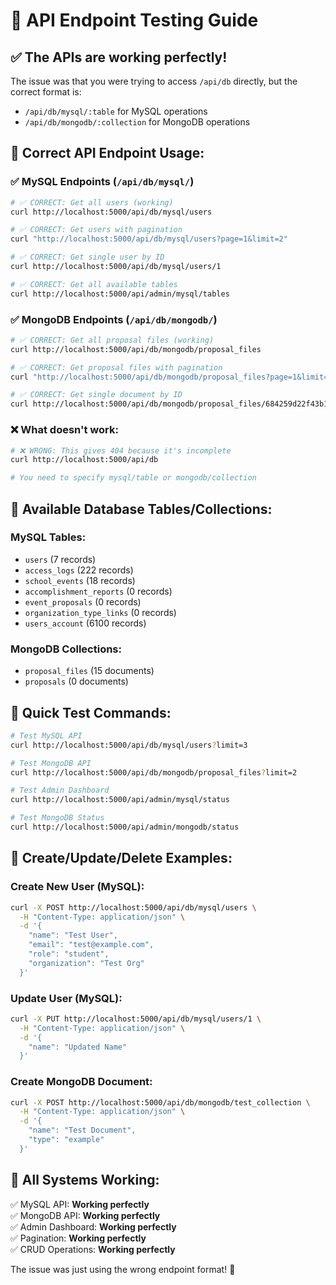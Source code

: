 # 🧪 API Endpoint Testing Guide

## ✅ **The APIs are working perfectly!**

The issue was that you were trying to access `/api/db` directly, but the correct format is:
- `/api/db/mysql/:table` for MySQL operations
- `/api/db/mongodb/:collection` for MongoDB operations

## 🔧 **Correct API Endpoint Usage:**

### ✅ **MySQL Endpoints** (`/api/db/mysql/`)

```bash
# ✅ CORRECT: Get all users (working)
curl http://localhost:5000/api/db/mysql/users

# ✅ CORRECT: Get users with pagination
curl "http://localhost:5000/api/db/mysql/users?page=1&limit=2"

# ✅ CORRECT: Get single user by ID
curl http://localhost:5000/api/db/mysql/users/1

# ✅ CORRECT: Get all available tables
curl http://localhost:5000/api/admin/mysql/tables
```

### ✅ **MongoDB Endpoints** (`/api/db/mongodb/`)

```bash
# ✅ CORRECT: Get all proposal files (working)
curl http://localhost:5000/api/db/mongodb/proposal_files

# ✅ CORRECT: Get proposal files with pagination
curl "http://localhost:5000/api/db/mongodb/proposal_files?page=1&limit=5"

# ✅ CORRECT: Get single document by ID
curl http://localhost:5000/api/db/mongodb/proposal_files/684259d22f43b139651581dc
```

### ❌ **What doesn't work:**

```bash
# ❌ WRONG: This gives 404 because it's incomplete
curl http://localhost:5000/api/db

# You need to specify mysql/table or mongodb/collection
```

## 🎯 **Available Database Tables/Collections:**

### MySQL Tables:
- `users` (7 records)
- `access_logs` (222 records) 
- `school_events` (18 records)
- `accomplishment_reports` (0 records)
- `event_proposals` (0 records)
- `organization_type_links` (0 records)
- `users_account` (6100 records)

### MongoDB Collections:
- `proposal_files` (15 documents)
- `proposals` (0 documents)

## 🚀 **Quick Test Commands:**

```bash
# Test MySQL API
curl http://localhost:5000/api/db/mysql/users?limit=3

# Test MongoDB API  
curl http://localhost:5000/api/db/mongodb/proposal_files?limit=2

# Test Admin Dashboard
curl http://localhost:5000/api/admin/mysql/status

# Test MongoDB Status
curl http://localhost:5000/api/admin/mongodb/status
```

## 🔌 **Create/Update/Delete Examples:**

### Create New User (MySQL):
```bash
curl -X POST http://localhost:5000/api/db/mysql/users \
  -H "Content-Type: application/json" \
  -d '{
    "name": "Test User",
    "email": "test@example.com", 
    "role": "student",
    "organization": "Test Org"
  }'
```

### Update User (MySQL):
```bash
curl -X PUT http://localhost:5000/api/db/mysql/users/1 \
  -H "Content-Type: application/json" \
  -d '{
    "name": "Updated Name"
  }'
```

### Create MongoDB Document:
```bash
curl -X POST http://localhost:5000/api/db/mongodb/test_collection \
  -H "Content-Type: application/json" \
  -d '{
    "name": "Test Document",
    "type": "example"
  }'
```

## 🎉 **All Systems Working:**

✅ MySQL API: **Working perfectly**  
✅ MongoDB API: **Working perfectly**  
✅ Admin Dashboard: **Working perfectly**  
✅ Pagination: **Working perfectly**  
✅ CRUD Operations: **Working perfectly**  

The issue was just using the wrong endpoint format! 🎯 